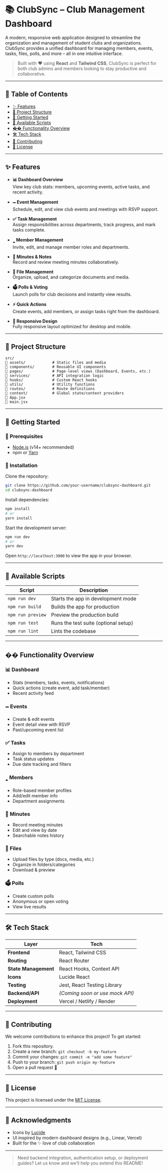 # 📚 ClubSync – Club Management Dashboard

A modern, responsive web application designed to streamline the organization and management of student clubs and organizations. ClubSync provides a unified dashboard for managing members, events, tasks, files, polls, and more – all in one intuitive interface.

> Built with ❤️ using **React** and **Tailwind CSS**, ClubSync is perfect for both club admins and members looking to stay productive and collaborative.

---

## 📌 Table of Contents

- [✨ Features](#-features)
- [📁 Project Structure](#-project-structure)
- [🚀 Getting Started](#-getting-started)
- [📜 Available Scripts](#-available-scripts)
- [�� Functionality Overview](#-functionality-overview)
- [🛠️ Tech Stack](#-tech-stack)
- [🤝 Contributing](#-contributing)
- [📄 License](#-license)

---

## ✨ Features

- **📊 Dashboard Overview**\
  View key club stats: members, upcoming events, active tasks, and recent activity.

- **🗕️ Event Management**\
  Schedule, edit, and view club events and meetings with RSVP support.

- **✅ Task Management**\
  Assign responsibilities across departments, track progress, and mark tasks complete.

- **🢑 Member Management**\
  Invite, edit, and manage member roles and departments.

- **📝 Minutes & Notes**\
  Record and review meeting minutes collaboratively.

- **📂 File Management**\
  Organize, upload, and categorize documents and media.

- **🗳️ Polls & Voting**\
  Launch polls for club decisions and instantly view results.

- **⚡ Quick Actions**\
  Create events, add members, or assign tasks right from the dashboard.

- **📱 Responsive Design**\
  Fully responsive layout optimized for desktop and mobile.

---

## 📁 Project Structure

```
src/
🔹 assets/            # Static files and media
🔹 components/        # Reusable UI components
🔹 pages/             # Page-level views (Dashboard, Events, etc.)
🔹 services/          # API integration logic
🔹 hooks/             # Custom React hooks
🔹 utils/             # Utility functions
🔹 routes/            # Route definitions
🔹 context/           # Global state/context providers
🔹 App.jsx
🔹 main.jsx
```

---

## 🚀 Getting Started

### 🔧 Prerequisites

- [Node.js](https://nodejs.org/) (v14+ recommended)
- npm or [Yarn](https://yarnpkg.com/)

### 📅 Installation

Clone the repository:

```bash
git clone https://github.com/your-username/clubsync-dashboard.git
cd clubsync-dashboard
```

Install dependencies:

```bash
npm install
# or
yarn install
```

Start the development server:

```bash
npm run dev
# or
yarn dev
```

Open `http://localhost:3000` to view the app in your browser.

---

## 📜 Available Scripts

| Script            | Description                          |
| ----------------- | ------------------------------------ |
| `npm run dev`     | Starts the app in development mode   |
| `npm run build`   | Builds the app for production        |
| `npm run preview` | Preview the production build         |
| `npm run test`    | Runs the test suite (optional setup) |
| `npm run lint`    | Lints the codebase                   |

---

## �� Functionality Overview

### 📊 Dashboard

- Stats (members, tasks, events, notifications)
- Quick actions (create event, add task/member)
- Recent activity feed

### 🗕️ Events

- Create & edit events
- Event detail view with RSVP
- Past/upcoming event list

### ✅ Tasks

- Assign to members by department
- Task status updates
- Due date tracking and filters

### 🢑 Members

- Role-based member profiles
- Add/edit member info
- Department assignments

### 📝 Minutes

- Record meeting minutes
- Edit and view by date
- Searchable notes history

### 📂 Files

- Upload files by type (docs, media, etc.)
- Organize in folders/categories
- Download & preview

### 🗳️ Polls

- Create custom polls
- Anonymous or open voting
- View live results

---

## 🛠️ Tech Stack

| Layer                | Tech                            |
| -------------------- | ------------------------------- |
| **Frontend**         | React, Tailwind CSS             |
| **Routing**          | React Router                    |
| **State Management** | React Hooks, Context API        |
| **Icons**            | Lucide React                    |
| **Testing**          | Jest, React Testing Library     |
| **Backend/API**      | _(Coming soon or use mock API)_ |
| **Deployment**       | Vercel / Netlify / Render       |

---

## 🤝 Contributing

We welcome contributions to enhance this project! To get started:

1. Fork this repository.
2. Create a new branch: `git checkout -b my-feature`
3. Commit your changes: `git commit -m "add some feature"`
4. Push to your branch: `git push origin my-feature`
5. Open a pull request 🎉

---

## 📄 License

This project is licensed under the [MIT License](LICENSE).

---

## 🙌 Acknowledgments

- Icons by [Lucide](https://lucide.dev)
- UI inspired by modern dashboard designs (e.g., Linear, Vercel)
- Built for the ✨ love of club collaboration

---

> Need backend integration, authentication setup, or deployment guides? Let us know and we’ll help you extend this README!
